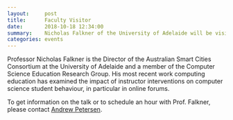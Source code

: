 ```yaml
---
layout:     post
title:      Faculty Visitor
date:       2018-10-18 12:34:00
summary:    Nicholas Falkner of the University of Adelaide will be visiting U of T on October 23 and 24.
categories: events
---
```


Professor Nicholas Falkner is the Director of the Australian Smart Cities Consortium at the University of Adelaide and a member of the Computer Science Education Research Group. His most recent work computing education has examined the impact of instructor interventions on computer science student behaviour, in particular in online forums. 

To get information on the talk or to schedule an hour with Prof. Falkner, please contact <a href="http://www.google.com/recaptcha/mailhide/d?k=01sjrekIlgx4_YtV4ia9VrGw==&amp;c=uGG3x473tkr4Pk3ik9I5cUso2YMW7O_UqilRByYQpio=" onclick="window.open('http://www.google.com/recaptcha/mailhide/d?k\07501sjrekIlgx4_YtV4ia9VrGw\75\75\46c\75uGG3x473tkr4Pk3ik9I5cUso2YMW7O_UqilRByYQpio\075', '', 'toolbar=0,scrollbars=0,location=0,statusbar=0,menubar=0,resizable=0,width=500,height=300'); return false;" title="Reveal this e-mail address">Andrew Petersen</a>.
